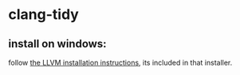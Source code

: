 # clang-tidy

## install on windows:
follow [the LLVM installation instructions](./index.md), its included in that installer.